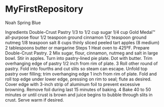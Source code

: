 # MyFirstRepository
Noah Spring
Blue

Ingredients
Double-Crust Pastry
1/3 to 1/2 cup sugar
1/4 cup Gold Medal™ all-purpose flour
1/2 teaspoon ground cinnamon
1/2 teaspoon ground nutmeg
1/8 teaspoon salt
8 cups thinly sliced peeled tart apples (8 medium)
2 tablespoons butter or margarine
Steps
1
Heat oven to 425ºF. Prepare Double-Crust Pastry.
2
Mix sugar, flour, cinnamon, nutmeg and salt in large bowl. Stir in apples. Turn into pastry-lined pie plate. Dot with butter. Trim overhanging edge of pastry 1/2 inch from rim of plate.
3
Roll other round of pastry. Fold into fourths and cut slits so steam can escape. Unfold top pastry over filling; trim overhanging edge 1 inch from rim of plate. Fold and roll top edge under lower edge, pressing on rim to seal; flute as desired. Cover edge with 3-inch strip of aluminum foil to prevent excessive browning. Remove foil during last 15 minutes of baking.
4
Bake 40 to 50 minutes or until crust is brown and juice begins to bubble through slits in crust. Serve warm if desired.
